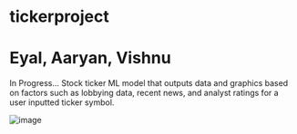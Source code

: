 # tickerproject
# Eyal, Aaryan, Vishnu
In Progress...
Stock ticker ML model that outputs data and graphics based on factors such as lobbying data, recent news, and analyst ratings for a user inputted ticker symbol.



![image](https://github.com/vishnuvvaradhan/tickerproject/assets/146493120/19aa7264-0257-4147-8ef5-d69f1e3433c4)
